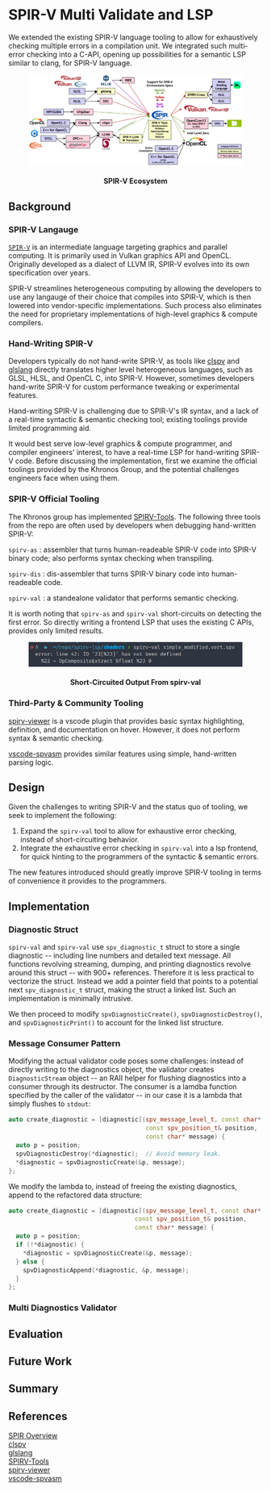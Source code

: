 # SPIR-V Multi Validate and LSP

We extended the existing SPIR-V language tooling to allow for exhaustively checking multiple errors
in a compilation unit. We integrated such multi-error checking into a C-API, opening up
possibilities for a semantic LSP similar to clang, for SPIR-V language.

<figure>
  <img
  src="images/2024-spirv-language-ecosystem.jpg"
  alt="The beautiful MDN logo.">
  <figcaption>
      <h4 align="center">
      SPIR-V Ecosystem
      </h4>
  </figcaption>
</figure>

## Background

### SPIR-V Langauge

[`SPIR-V`](https://www.khronos.org/spir/) is an intermediate language targeting graphics and
parallel computing. It is primarily used in Vulkan graphics API and OpenCL. Originally developed as
a dialect of LLVM IR, SPIR-V evolves into its own specification over years. 

SPIR-V streamlines heterogeneous computing by allowing the developers to use any langauge of their choice that compiles into SPIR-V, which is then lowered into vendor-specific implementations. Such process also eliminates the need for proprietary implementations of high-level graphics & compute compilers.


### Hand-Writing SPIR-V

Developers typically do not hand-write SPIR-V, as tools like
[clspv](https://github.com/google/clspv) and 
[glslang](https://github.com/KhronosGroup/glslang)
directly translates higher level heterogeneous languages, such as GLSL, HLSL, and OpenCL C, into SPIR-V. However, sometimes developers hand-write SPIR-V for custom performance tweaking or experimental features.

Hand-writing SPIR-V is challenging due to SPIR-V's IR syntax, and a lack of a real-time syntactic & semantic checking tool; existing toolings provide limited programming aid.

It would best serve low-level graphics & compute programmer, and compiler engineers' interest, to have a real-time LSP for hand-writing SPIR-V code. Before discussing the implementation, first we examine the official toolings provided by the Khronos Group, and the potential challenges engineers face when using them.

### SPIR-V Official Tooling

The Khronos group has implemented 
[SPIRV-Tools](https://github.com/KhronosGroup/SPIRV-Tools). The following three tools from the repo are often used by developers when debugging hand-written SPIR-V: 

`spirv-as` : assembler that turns human-readeable SPIR-V code into SPIR-V binary code; also performs syntax checking when transpiling.

`spirv-dis` : dis-assembler that turns SPIR-V binary code into human-readeable code.

`spirv-val` : a standealone validator that performs semantic checking.

It is worth noting that `spirv-as` and `spirv-val` short-circuits on detecting the first error. So directly writing a frontend LSP that uses the existing C APIs, provides only limited results.

<figure>
  <img
  src="images/spirv_val_output_vanilla.png"
  alt="The beautiful MDN logo.">
  <figcaption>
      <h4 align="center">
      Short-Circuited Output From spirv-val
      </h4>
  </figcaption>
</figure>

### Third-Party & Community Tooling

[spirv-viewer](https://github.com/daiyousei-qz/spirv-viewer) is a vscode plugin that provides basic syntax highlighting, definition, and documentation on hover. However, it does not perform syntax & semantic checking.  

[vscode-spvasm](https://github.com/PENGUINLIONG/vscode-spvasm) provides similar features using simple, hand-written parsing logic.

## Design

Given the challenges to writing SPIR-V and the status quo of tooling, we seek to implement the following:

1. Expand the `spirv-val` tool to allow for exhaustive error checking, instead of short-circuiting behavior.
2. Integrate the exhaustive error checking in `spirv-val` into a lsp frontend, for quick hinting to the programmers of the syntactic & semantic errors.

The new features introduced should greatly improve SPIR-V tooling in terms of convenience it provides to the programmers.

## Implementation

### Diagnostic Struct

`spirv-val` and `spirv-val` use `spv_diagnostic_t` struct to store a single diagnostic -- including line numbers and detailed text message. All functions revolving streaming, dumping, and printing diagnostics revolve around this struct -- with 900+ references. Therefore it is less practical to vectorize the struct. Instead we add a pointer field that points to a potential next `spv_diagnostic_t` struct, making the struct a linked list. Such an implementation is minimally intrusive. 

We then proceed to modify `spvDiagnosticCreate()`, `spvDiagnosticDestroy()`, and `spvDiagnosticPrint()` to account for the linked list structure.

### Message Consumer Pattern

Modifying the actual validator code poses some challenges: instead of directly writing to the diagnostics object, the validator creates `DiagnosticStream` object -- an RAII
helper for flushing diagnostics into a consumer through its destructor. 
The consumer is a lamdba function specified by the caller of the validator -- in our case it is a lambda that simply flushes to
`stdout`:

```cpp
auto create_diagnostic = [diagnostic](spv_message_level_t, const char*,
                                      const spv_position_t& position,
                                      const char* message) {
  auto p = position;
  spvDiagnosticDestroy(*diagnostic);  // Avoid memory leak.
  *diagnostic = spvDiagnosticCreate(&p, message);
};
```
We modify the lambda to, instead of freeing the existing diagnostics, append to the refactored data structure:

```cpp
auto create_diagnostic = [diagnostic](spv_message_level_t, const char*,
                                   const spv_position_t& position,
                                   const char* message) {
  auto p = position;
  if (!*diagnostic) {
    *diagnostic = spvDiagnosticCreate(&p, message);
  } else {
    spvDiagnosticAppend(*diagnostic, &p, message);
  }
};
```

### Multi Diagnostics Validator


## Evaluation


## Future Work


## Summary


## References

[SPIR Overview](https://www.khronos.org/spir/)  
[clspv](https://github.com/google/clspv)  
[glslang](https://github.com/KhronosGroup/glslang)  
[SPIRV-Tools](https://github.com/KhronosGroup/SPIRV-Tools)  
[spirv-viewer](https://github.com/daiyousei-qz/spirv-viewer)  
[vscode-spvasm](https://github.com/PENGUINLIONG/vscode-spvasm)